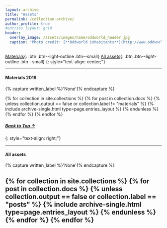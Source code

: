 ```yaml
---
layout: archive
title: "Assets"
permalink: /collection-archive/
author_profile: true
#entries_layout: grid
header:
  overlay_image: /assets/images/home/oddworld_header.jpg
  caption: "Photo credit: [**Oddworld inhabitants**](http://www.oddworld.com/)"
---
```

[Materials](#materials){: .btn .btn--light-outline .btn--small} [All assets](#all-assets){: .btn .btn--light-outline .btn--small}
{: style="text-align: center;"}

---

#### Materials 2019
{% capture written_label %}'None'{% endcapture %}

{% for collection in site.collections %}
  {% for post in collection.docs %}
    {% unless collection.output == false or collection.label != "materials" %}
      {% include archive-single.html type=page.entries_layout %}
    {% endunless %}
  {% endfor %}
{% endfor %}
##### [Back to Top ↑](#)
{: style="text-align: right;"}

---

#### All assets
{% capture written_label %}'None'{% endcapture %}

{% for collection in site.collections %}
  {% for post in collection.docs %}
    {% unless collection.output == false or collection.label == "posts" %}
      {% include archive-single.html type=page.entries_layout %}
    {% endunless %}
  {% endfor %}
{% endfor %}
---
